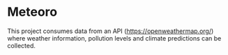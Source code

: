 # Meteoro

This project consumes data from an API (https://openweathermap.org/) where weather information, pollution levels and climate predictions can be collected.

